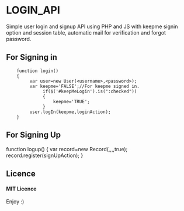 # LOGIN_API
Simple user login and signup API using PHP and JS with keepme signin option and session table, automatic mail for verification and 
forgot password.

<h2>For Signing in</h2>
 
		function login()
		{
			 var user=new User(<username>,<password>);
			 var keepme='FALSE';//For keepme signed in.
				  if($('#keepMeLogin').is(":checked"))
				  {
					  keepme='TRUE';
				  }
			 user.logIn(keepme,loginAction);
		}
    
<h2>For Signing Up</h2>
		function logup()
		{
			 var record=new Record(<firstname>,<lastname>,<email>,<password>,true);
			 record.register(signUpAction);
		}
		

<h2>Licence</h2>

<h4>MIT Licence</h4>

Enjoy :)

